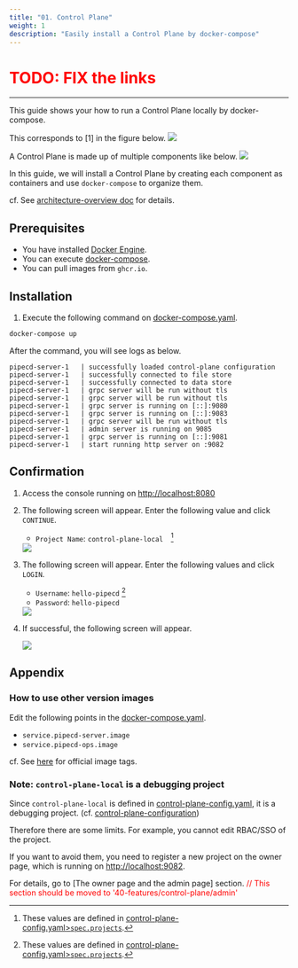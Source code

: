 ```yaml
---
title: "01. Control Plane"
weight: 1
description: "Easily install a Control Plane by docker-compose"
---
```


# <span style="color:red">TODO: FIX the links</span>
---

This guide shows your how to run a Control Plane locally by docker-compose.

This corresponds to [1] in the figure below.
<img src="/images/30-local-run/architecture.png">

A Control Plane is made up of multiple components like below.
<img src="/images/control-plane-architecture.png">

In this guide, we will install a Control Plane by creating each component as containers and use `docker-compose` to organize them.

cf. See [architecture-overview doc](https://pipecd.dev/docs/user-guide/managing-controlplane/architecture-overview/) for details.

## Prerequisites

- You have installed [Docker Engine](https://docs.docker.com/engine/).
- You can execute [docker-compose](https://docs.docker.jp/compose/install.html).
- You can pull images from `ghcr.io`.


## Installation

1. Execute the following command on [docker-compose.yaml](https://github.com/ca-dp/pipecd-tutorial/tree/main/src/03-local-run/01-control-plane/docker-compose.yaml).
```sh
docker-compose up
```

After the command, you will see logs as below.
```log
pipecd-server-1   | successfully loaded control-plane configuration
pipecd-server-1   | successfully connected to file store
pipecd-server-1   | successfully connected to data store
pipecd-server-1   | grpc server will be run without tls
pipecd-server-1   | grpc server will be run without tls
pipecd-server-1   | grpc server is running on [::]:9080
pipecd-server-1   | grpc server is running on [::]:9083
pipecd-server-1   | grpc server will be run without tls
pipecd-server-1   | admin server is running on 9085
pipecd-server-1   | grpc server is running on [::]:9081
pipecd-server-1   | start running http server on :9082
```

## Confirmation

1. Access the console running on [http://localhost:8080](http://localhost:8080)
2. The following screen will appear. Enter the following value and click `CONTINUE`.
   - `Project Name`: `control-plane-local`　[^1]

    <img src="/images/ui/login1.png">

3. The following screen will appear. Enter the following values and click `LOGIN`.
   - `Username`: `hello-pipecd` [^1]
   - `Password`: `hello-pipecd`

    <img src="/images/ui/login2.png">

4. If successful, the following screen will appear.

    <img src="/images/ui/applications.png">

[^1]: These values are defined in [control-plane-config.yaml>`spec.projects`](https://github.com/ca-dp/pipecd-tutorial/tree/main/src/volume/pipecd-config/control-plane-config.yaml).



## Appendix


### How to use other version images

Edit the following points in the [docker-compose.yaml](https://github.com/ca-dp/pipecd-tutorial/tree/main/src/03-local-run/01-control-plane/docker-compose.yaml).
- `service.pipecd-server.image`
- `service.pipecd-ops.image`

cf. See [here](https://github.com/pipe-cd/pipecd/pkgs/container/pipecd) for official image tags.


### Note: `control-plane-local` is a debugging project


Since `control-plane-local` is defined in [control-plane-config.yaml](https://github.com/ca-dp/pipecd-tutorial/tree/main/src/volume/pipecd-config/control-plane-config.yaml), it is a debugging project. (cf. [control-plane-configuration](https://pipecd.dev/docs/user-guide/managing-controlplane/configuration-reference/#control-plane-configuration))

Therefore there are some limits. For example, you cannot edit RBAC/SSO of the project.

If you want to avoid them, you need to register a new project on the owner page, which is running on [http://localhost:9082](http://localhost:9082).

For details, go to [The owner page and the admin page] section.
<span style="color:red">// This section should be moved to '40-features/control-plane/admin'</span>